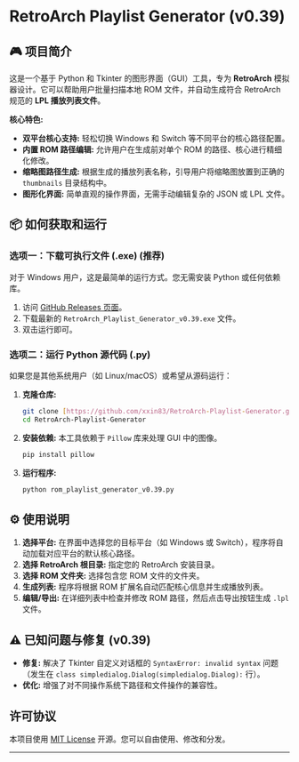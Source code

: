 # RetroArch Playlist Generator (v0.39)

## 🎮 项目简介

这是一个基于 Python 和 Tkinter 的图形界面（GUI）工具，专为 **RetroArch** 模拟器设计。它可以帮助用户批量扫描本地 ROM 文件，并自动生成符合 RetroArch 规范的 **LPL 播放列表文件**。

**核心特色:**
* **双平台核心支持:** 轻松切换 Windows 和 Switch 等不同平台的核心路径配置。
* **内置 ROM 路径编辑:** 允许用户在生成前对单个 ROM 的路径、核心进行精细化修改。
* **缩略图路径生成:** 根据生成的播放列表名称，引导用户将缩略图放置到正确的 `thumbnails` 目录结构中。
* **图形化界面:** 简单直观的操作界面，无需手动编辑复杂的 JSON 或 LPL 文件。

## 📦 如何获取和运行

### 选项一：下载可执行文件 (.exe) (推荐)

对于 Windows 用户，这是最简单的运行方式。您无需安装 Python 或任何依赖库。

1.  访问 [GitHub Releases 页面](https://github.com/xxin83/RetroArch-Playlist-Generator/releases)。
2.  下载最新的 `RetroArch_Playlist_Generator_v0.39.exe` 文件。
3.  双击运行即可。

### 选项二：运行 Python 源代码 (.py)

如果您是其他系统用户（如 Linux/macOS）或希望从源码运行：

1.  **克隆仓库:**
    ```bash
    git clone [https://github.com/xxin83/RetroArch-Playlist-Generator.git](https://github.com/xxin83/RetroArch-Playlist-Generator.git)
    cd RetroArch-Playlist-Generator
    ```

2.  **安装依赖:** 本工具依赖于 `Pillow` 库来处理 GUI 中的图像。
    ```bash
    pip install pillow
    ```

3.  **运行程序:**
    ```bash
    python rom_playlist_generator_v0.39.py
    ```

## ⚙️ 使用说明

1.  **选择平台:** 在界面中选择您的目标平台（如 Windows 或 Switch），程序将自动加载对应平台的默认核心路径。
2.  **选择 RetroArch 根目录:** 指定您的 RetroArch 安装目录。
3.  **选择 ROM 文件夹:** 选择包含您 ROM 文件的文件夹。
4.  **生成列表:** 程序将根据 ROM 扩展名自动匹配核心信息并生成播放列表。
5.  **编辑/导出:** 在详细列表中检查并修改 ROM 路径，然后点击导出按钮生成 `.lpl` 文件。

## ⚠️ 已知问题与修复 (v0.39)

* **修复:** 解决了 Tkinter 自定义对话框的 `SyntaxError: invalid syntax` 问题（发生在 `class simpledialog.Dialog(simpledialog.Dialog):` 行）。
* **优化:** 增强了对不同操作系统下路径和文件操作的兼容性。

## 许可协议

本项目使用 [MIT License](LICENSE) 开源。您可以自由使用、修改和分发。

---